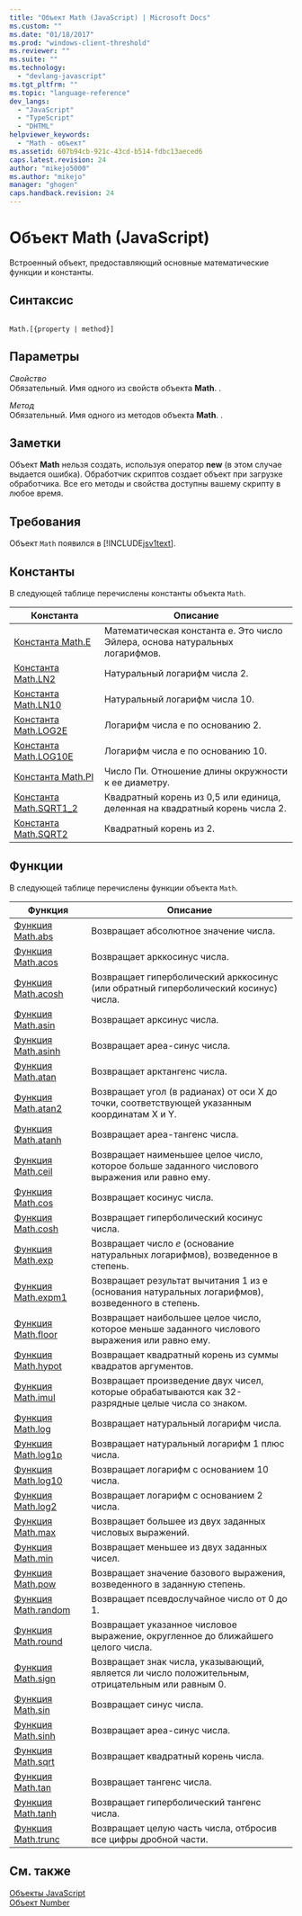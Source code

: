 ```yaml
---
title: "Объект Math (JavaScript) | Microsoft Docs"
ms.custom: ""
ms.date: "01/18/2017"
ms.prod: "windows-client-threshold"
ms.reviewer: ""
ms.suite: ""
ms.technology: 
  - "devlang-javascript"
ms.tgt_pltfrm: ""
ms.topic: "language-reference"
dev_langs: 
  - "JavaScript"
  - "TypeScript"
  - "DHTML"
helpviewer_keywords: 
  - "Math - объект"
ms.assetid: 607b94cb-921c-43cd-b514-fdbc13aeced6
caps.latest.revision: 24
author: "mikejo5000"
ms.author: "mikejo"
manager: "ghogen"
caps.handback.revision: 24
---
```

# Объект Math (JavaScript)
Встроенный объект, предоставляющий основные математические функции и константы.  
  
## Синтаксис  
  
```  
  
Math.[{property | method}]  
```  
  
## Параметры  
 *Свойство*  
 Обязательный.  Имя одного из свойств объекта **Math**.  .  
  
 *Метод*  
 Обязательный.  Имя одного из методов объекта **Math**.  .  
  
## Заметки  
 Объект **Math** нельзя создать, используя оператор **new** \(в этом случае выдается ошибка\).  Обработчик скриптов создает объект при загрузке обработчика.  Все его методы и свойства доступны вашему скрипту в любое время.  
  
## Требования  
 Объект `Math` появился в [!INCLUDE[jsv1text](../../javascript/reference/includes/jsv1text-md.md)].  
  
<a name="js56jsobjmathprop"></a>   
## Константы  
 В следующей таблице перечислены константы объекта `Math`.  
  
|Константа|Описание|  
|---------------|--------------|  
|[Константа Math.E](../../javascript/reference/math-constants-javascript.md)|Математическая константа e.  Это число Эйлера, основа натуральных логарифмов.|  
|[Константа Math.LN2](../../javascript/reference/math-constants-javascript.md)|Натуральный логарифм числа 2.|  
|[Константа Math.LN10](../../javascript/reference/math-constants-javascript.md)|Натуральный логарифм числа 10.|  
|[Константа Math.LOG2E](../../javascript/reference/math-constants-javascript.md)|Логарифм числа e по основанию 2.|  
|[Константа Math.LOG10E](../../javascript/reference/math-constants-javascript.md)|Логарифм числа e по основанию 10.|  
|[Константа Math.PI](../../javascript/reference/math-constants-javascript.md)|Число Пи.  Отношение длины окружности к ее диаметру.|  
|[Константа Math.SQRT1\_2](../../javascript/reference/math-constants-javascript.md)|Квадратный корень из 0,5 или единица, деленная на квадратный корень числа 2.|  
|[Константа Math.SQRT2](../../javascript/reference/math-constants-javascript.md)|Квадратный корень из 2.|  
  
<a name="js56jsobjmathmeth"></a>   
## Функции  
 В следующей таблице перечислены функции объекта `Math`.  
  
|Функция|Описание|  
|-------------|--------------|  
|[Функция Math.abs](../../javascript/reference/math-abs-function-javascript.md)|Возвращает абсолютное значение числа.|  
|[Функция Math.acos](../../javascript/reference/math-acos-function-javascript.md)|Возвращает арккосинус числа.|  
|[Функция Math.acosh](../../javascript/reference/math-acosh-function-javascript.md)|Возвращает гиперболический арккосинус \(или обратный гиперболический косинус\) числа.|  
|[Функция Math.asin](../../javascript/reference/math-asin-function-javascript.md)|Возвращает арксинус числа.|  
|[Функция Math.asinh](../../javascript/reference/math-asinh-function-javascript.md)|Возвращает ареа\-синус числа.|  
|[Функция Math.atan](../../javascript/reference/math-atan-function-javascript.md)|Возвращает арктангенс числа.|  
|[Функция Math.atan2](../../javascript/reference/math-atan2-function-javascript.md)|Возвращает угол \(в радианах\) от оси X до точки, соответствующей указанным координатам X и Y.|  
|[Функция Math.atanh](../../javascript/reference/math-atanh-function-javascript.md)|Возвращает ареа\-тангенс числа.|  
|[Функция Math.ceil](../../javascript/reference/math-ceil-function-javascript.md)|Возвращает наименьшее целое число, которое больше заданного числового выражения или равно ему.|  
|[Функция Math.cos](../../javascript/reference/math-cos-function-javascript.md)|Возвращает косинус числа.|  
|[Функция Math.cosh](../../javascript/reference/math-cosh-function-javascript.md)|Возвращает гиперболический косинус числа.|  
|[Функция Math.exp](../../javascript/reference/math-exp-function-javascript.md)|Возвращает число *e* \(основание натуральных логарифмов\), возведенное в степень.|  
|[Функция Math.expm1](../../javascript/reference/math-expm1-function-javascript.md)|Возвращает результат вычитания 1 из e \(основания натуральных логарифмов\), возведенного в степень.|  
|[Функция Math.floor](../../javascript/reference/math-floor-function-javascript.md)|Возвращает наибольшее целое число, которое меньше заданного числового выражения или равно ему.|  
|[Функция Math.hypot](../../javascript/reference/math-hypot-function-javascript.md)|Возвращает квадратный корень из суммы квадратов аргументов.|  
|[Функция Math.imul](../../javascript/reference/math-imul-function-javascript.md)|Возвращает произведение двух чисел, которые обрабатываются как 32\-разрядные целые числа со знаком.|  
|[Функция Math.log](../../javascript/reference/math-log-function-javascript.md)|Возвращает натуральный логарифм числа.|  
|[Функция Math.log1p](../../javascript/reference/math-log1p-function-javascript.md)|Возвращает натуральный логарифм 1 плюс числа.|  
|[Функция Math.log10](../../javascript/reference/math-log10-function-javascript.md)|Возвращает логарифм с основанием 10 числа.|  
|[Функция Math.log2](../../javascript/reference/math-log2-function-javascript.md)|Возвращает логарифм с основанием 2 числа.|  
|[Функция Math.max](../../javascript/reference/math-max-function-javascript.md)|Возвращает большее из двух заданных числовых выражений.|  
|[Функция Math.min](../../javascript/reference/math-min-function-javascript.md)|Возвращает меньшее из двух заданных чисел.|  
|[Функция Math.pow](../../javascript/reference/math-pow-function-javascript.md)|Возвращает значение базового выражения, возведенного в заданную степень.|  
|[Функция Math.random](../../javascript/reference/math-random-function-javascript.md)|Возвращает псевдослучайное число от 0 до 1.|  
|[Функция Math.round](../../javascript/reference/math-round-function-javascript.md)|Возвращает указанное числовое выражение, округленное до ближайшего целого числа.|  
|[Функция Math.sign](../../javascript/reference/math-sign-function-javascript.md)|Возвращает знак числа, указывающий, является ли число положительным, отрицательным или равным 0.|  
|[Функция Math.sin](../../javascript/reference/math-sin-function-javascript.md)|Возвращает синус числа.|  
|[Функция Math.sinh](../../javascript/reference/math-sinh-function-javascript.md)|Возвращает ареа\-синус числа.|  
|[Функция Math.sqrt](../../javascript/reference/math-sqrt-function-javascript.md)|Возвращает квадратный корень числа.|  
|[Функция Math.tan](../../javascript/reference/math-tan-function-javascript.md)|Возвращает тангенс числа.|  
|[Функция Math.tanh](../../javascript/reference/math-tanh-function-javascript.md)|Возвращает гиперболический тангенс числа.|  
|[Функция Math.trunc](../../javascript/reference/math-trunc-function-javascript.md)|Возвращает целую часть числа, отбросив все цифры дробной части.|  
  
## См. также  
 [Объекты JavaScript](../../javascript/reference/javascript-objects.md)   
 [Объект Number](../../javascript/reference/number-object-javascript.md)